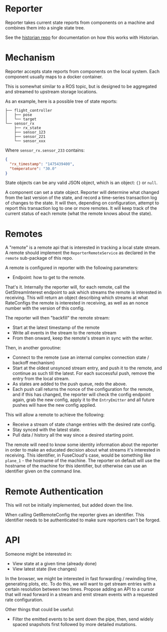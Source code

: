 Reporter
========

Reporter takes current state reports from components on a machine and combines them into a single state tree.

See the [historian repo](https://github.com/FuseRobotics/Historian) for documentation on how this works with Historian.

Mechanism
=========

Reporter accepts state reports from components on the local system. Each component usually maps to a docker container.

This is somewhat similar to a ROS topic, but is designed to be aggregated and streamed to upstream storage locations.

As an example, here is a possible tree of state reports:

```
├── flight_controller
│   ├── pose
│   └── target
└── sensor_rx
    ├── rx_state
    ├── sensor_123
    ├── sensor_221
    └── sensor_xxx
```

Where `sensor_rx.sensor_233` contains:

```json
{
  "rx_timestamp": "1475439400",
  "temperature": "30.0"
}
```

State objects can be any valid JSON object, which is an object: `{}` or `null`.

A component can set a state object. Reporter will determine what changed from the last version of the state, and record a time-series transaction log of changes to the state. It will then, depending on configuration, attempt to report this transaction log to one or more remotes. It will keep track of the current status of each remote (what the remote knows about the state).

Remotes
=======

A "remote" is a remote api that is interested in tracking a local state stream. A remote should implement the `ReporterRemoteService` as declared in the `remote` sub-package of this repo.

A remote is configured in reporter with the following parameters:

 - Endpoint: how to get to the remote.

That's it. Internally the reporter will, for each remote, call the GetStreamInterest endpoint to ask which streams the remote is interested in receiving. This will return an object describing which streams at what RateConfigs the remote is interested in receiving, as well as an nonce number with the version of this config.

The reporter will then "backfill" the remote stream:

 - Start at the latest timestamp of the remote
 - Write all events in the stream to the remote stream
 - From then onward, keep the remote's stream in sync with the writer.

Then, in another goroutine:

 - Connect to the remote (use an internal complex connection state / backoff mechanism)
 - Start at the oldest unsynced stream entry, and push it to the remote, and continue as such till the latest. For each successful push, remove the entry from the local stream.
 - As states are added to the push queue, redo the above.
 - Each push call returns the nonce of the configuration for the remote, and if this has changed, the reporter will check the config endpoint again, grab the new config, apply it to the `EntryEmitter` and all future pushes will have the new config applied.

This will allow a remote to achieve the following:

 - Receive a stream of state change entries with the desired rate config.
 - Stay synced with the latest state.
 - Pull data / history all the way since a desired starting point.

The remote will need to know some identity information about the reporter in order to make an educated decision about what streams it's interested in receiving. This identifier, in FuseCloud's case, would be something like `plane_1` - the hostname of the machine. The reporter on default will use the hostname of the machine for this identifier, but otherwise can use an identifier given on the command line.

Remote Authentication
=====================

This will not be initially implemented, but added down the line.

When calling GetRemoteConfig the reporter gives an identifier. This identifier needs to be authenticated to make sure reporters can't be forged.

API
===

Someone might be interested in:

 - View state at a given time (already done)
 - View latest state (live changes)

In the browser, we might be interested in fast forwarding / rewinding time, generating plots, etc. To do this, we will want to get stream entries with a certain resolution between two times. Propose adding an API to a cursor that will read forward in a stream and emit stream events with a requested rate configuration.

Other things that could be useful:

 - Filter the emitted events to be sent down the pipe, then, send widely spaced snapshots first followed by more detailed mutations.
